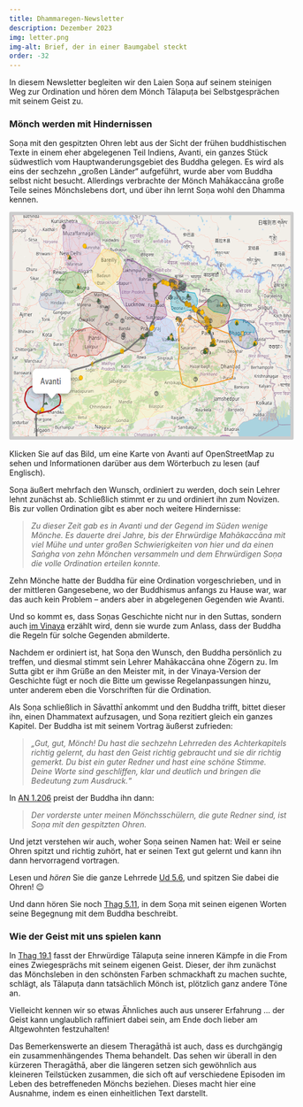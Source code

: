 ```yaml
---
title: Dhammaregen-Newsletter
description: Dezember 2023
img: letter.png
img-alt: Brief, der in einer Baumgabel steckt
order: -32
---
```


In diesem Newsletter begleiten wir den Laien Soṇa auf seinem steinigen Weg zur Ordination und hören dem Mönch Tālapuṭa bei Selbstgesprächen mit seinem Geist zu.

### Mönch werden mit Hindernissen

Soṇa mit den gespitzten Ohren lebt aus der Sicht der frühen buddhistischen Texte in einem eher abgelegenen Teil Indiens, Avanti, ein ganzes Stück südwestlich vom Hauptwanderungsgebiet des Buddha gelegen. Es wird als eins der sechzehn „großen Länder“ aufgeführt, wurde aber vom Buddha selbst nicht besucht. Allerdings verbrachte der Mönch Mahākaccāna große Teile seines Mönchslebens dort, und über ihn lernt Soṇa wohl den Dhamma kennen. 

<a title="Klick zu Karte und Info über Avanti" href="https://suttacentral.net/define/avanti?lang=de" target="_blank"><img alt="Karte von Indien mit Avanti" style="padding: 0.4em; border-radius: 0.2em; background: #cccccc; height: 400px;" src="img/avanti.png"></a>

Klicken Sie auf das Bild, um eine Karte von Avanti auf OpenStreetMap zu sehen und Informationen darüber aus dem Wörterbuch zu lesen (auf Englisch).

Soṇa äußert mehrfach den Wunsch, ordiniert zu werden, doch sein Lehrer lehnt zunächst ab. Schließlich stimmt er zu und ordiniert ihn zum Novizen. Bis zur vollen Ordination gibt es aber noch weitere Hindernisse:

>*Zu dieser Zeit gab es in Avanti und der Gegend im Süden wenige Mönche. Es dauerte drei Jahre, bis der Ehrwürdige Mahākaccāna mit viel Mühe und unter großen Schwierigkeiten von hier und da einen Saṅgha von zehn Mönchen versammeln und dem Ehrwürdigen Soṇa die volle Ordination erteilen konnte.*

Zehn Mönche hatte der Buddha für eine Ordination vorgeschrieben, und in der mittleren Gangesebene, wo der Buddhismus anfangs zu Hause war, war das auch kein Problem – anders aber in abgelegenen Gegenden wie Avanti.

Und so kommt es, dass Soṇas Geschichte nicht nur in den Suttas, sondern auch [im Vinaya](https://suttacentral.net/pli-tv-kd5/de/maitrimurti-traetow?lang=de&reference=main&highlight=true#11) erzählt wird, denn sie wurde zum Anlass, dass der Buddha die Regeln für solche Gegenden abmilderte.

Nachdem er ordiniert ist, hat Soṇa den Wunsch, den Buddha persönlich zu treffen, und diesmal stimmt sein Lehrer Mahākaccāna ohne Zögern zu. Im Sutta gibt er ihm Grüße an den Meister mit, in der Vinaya-Version der Geschichte fügt er noch die Bitte um gewisse Regelanpassungen hinzu, unter anderem eben die Vorschriften für die Ordination.

Als Soṇa schließlich in Sāvatthī ankommt und den Buddha trifft, bittet dieser ihn, einen Dhammatext aufzusagen, und Soṇa rezitiert gleich ein ganzes Kapitel. Der Buddha ist mit seinem Vortrag äußerst zufrieden:

>*„Gut, gut, Mönch! Du hast die sechzehn Lehrreden des Achterkapitels richtig gelernt, du hast den Geist richtig gebraucht und sie dir richtig gemerkt. Du bist ein guter Redner und hast eine schöne Stimme. Deine Worte sind geschliffen, klar und deutlich und bringen die Bedeutung zum Ausdruck.“*

In [AN 1.206](#/sutta/an1.206/de/sabbamitta) preist der Buddha ihn dann:

>*Der vorderste unter meinen Mönchsschülern, die gute Redner sind, ist Soṇa mit den gespitzten Ohren.*

Und jetzt verstehen wir auch, woher Soṇa seinen Namen hat: Weil er seine Ohren spitzt und richtig zuhört, hat er seinen Text gut gelernt und kann ihn dann hervorragend vortragen.

Lesen und *hören* Sie die ganze Lehrrede [Ud 5.6](#/sutta/ud5.6/de/sabbamitta), und spitzen Sie dabei die Ohren! 😉

Und dann hören Sie noch [Thag 5.11](#/sutta/thag5.11/de/sabbamitta), in dem Soṇa mit seinen eigenen Worten seine Begegnung mit dem Buddha beschreibt.

### Wie der Geist mit uns spielen kann

In [Thag 19.1](#/sutta/thag19.1/de/sabbamitta) fasst der Ehrwürdige Tālapuṭa seine inneren Kämpfe in die From eines Zwiegesprächs mit seinem eigenen Geist. Dieser, der ihm zunächst das Mönchsleben in den schönsten Farben schmackhaft zu machen suchte, schlägt, als Tālapuṭa dann tatsächlich Mönch ist, plötzlich ganz andere Töne an.

Vielleicht kennen wir so etwas Ähnliches auch aus unserer Erfahrung … der Geist kann unglaublich raffiniert dabei sein, am Ende doch lieber am Altgewohnten festzuhalten!

Das Bemerkenswerte an diesem Theragāthā ist auch, dass es durchgängig ein zusammenhängendes Thema behandelt. Das sehen wir überall in den kürzeren Theragāthā, aber die längeren setzen sich gewöhnlich aus kleineren Teilstücken zusammen, die sich oft auf verschiedene Episoden im Leben des betreffeneden Mönchs beziehen. Dieses macht hier eine Ausnahme, indem es einen einheitlichen Text darstellt.

### 
